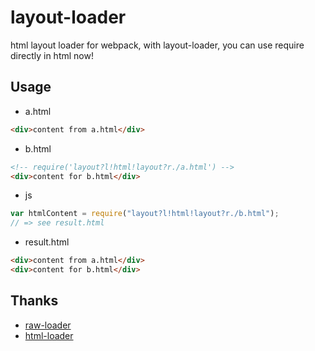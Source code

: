 # layout-loader
html layout loader for webpack, with layout-loader, you can use require directly in html now!

## Usage

- a.html

```html
<div>content from a.html</div>

```

- b.html

```html
<!-- require('layout?l!html!layout?r./a.html') -->
<div>content for b.html</div>

```

- js

``` javascript
var htmlContent = require("layout?l!html!layout?r./b.html");
// => see result.html
```

- result.html

```html
<div>content from a.html</div>
<div>content for b.html</div>
```

## Thanks
- [raw-loader](https://github.com/webpack/raw-loader)
- [html-loader](https://github.com/webpack/html-loader)
